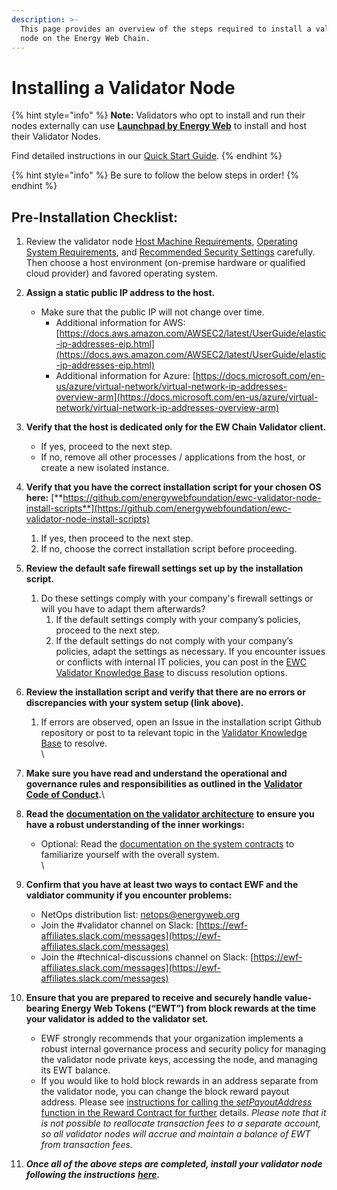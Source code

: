 ```yaml
---
description: >-
  This page provides an overview of the steps required to install a validator
  node on the Energy Web Chain.
---
```


# Installing a Validator Node

{% hint style="info" %}
**Note:** Validators who opt to install and run their nodes externally can use [**Launchpad by Energy Web**](https://launchpad.energyweb.org/login) to install and host their Validator Nodes.

Find detailed instructions in our [Quick Start Guide](https://docs-launchpad.energyweb.org/launchpad-by-energy-web/blockchain-infrastructure/validator-nodes/quick-start-guide).
{% endhint %}

{% hint style="info" %}
Be sure to follow the below steps in order!&#x20;
{% endhint %}

## Pre-Installation Checklist:

1. Review the validator node [Host Machine Requirements](host-machine-requirements.md), [Operating System Requirements](operating-system-requirements.md), and [Recommended Security Settings](operating-system-requirements.md) carefully. Then choose a host environment (on-premise hardware or qualified cloud provider) and favored operating system. &#x20;
2. **Assign a static public IP address to the host.**&#x20;
   * Make sure that the public IP will not change over time.&#x20;
     * Additional information for AWS: [https://docs.aws.amazon.com/AWSEC2/latest/UserGuide/elastic-ip-addresses-eip.html](https://docs.aws.amazon.com/AWSEC2/latest/UserGuide/elastic-ip-addresses-eip.html)
     * Additional information for Azure: [https://docs.microsoft.com/en-us/azure/virtual-network/virtual-network-ip-addresses-overview-arm](https://docs.microsoft.com/en-us/azure/virtual-network/virtual-network-ip-addresses-overview-arm)
3. **Verify that the host is dedicated only for the EW Chain Validator client.**
   * If yes, proceed to the next step.
   * If no, remove all other processes / applications from the host, or create a new isolated instance.
4. **Verify that you have the correct installation script for your chosen OS here:** [**https://github.com/energywebfoundation/ewc-validator-node-install-scripts**](https://github.com/energywebfoundation/ewc-validator-node-install-scripts)
   1. If yes, then proceed to the next step.
   2. If no, choose the correct installation script before proceeding.
5. **Review the default safe firewall settings set up by the installation script.**
   1. Do these settings comply with your company's firewall settings or will you have to adapt them afterwards?
      1. If the default settings comply with your company’s policies, proceed to the next step.
      2. If the default settings do not comply with your company’s policies, adapt the settings as necessary. If you encounter issues or conflicts with internal IT policies, you can post in the [EWC Validator Knowledge Base](https://discuss.energyweb.org/c/knowledge-base/15) to discuss resolution options.
6. **Review the installation script and verify that there are no errors or discrepancies with your system setup (link above).**
   1. If errors are observed, open an Issue in the installation script Github repository or post to ta relevant topic in the [Validator Knowledge Base](https://discuss.energyweb.org/c/knowledge-base/15) to resolve.\
      \

7. **Make sure you have read and understand the operational and governance rules and responsibilities as outlined in the** [**Validator Code of Conduct**](https://energy-web-foundation.gitbook.io/energy-web/technology/the-stack/trust-layer-energy-web-chain/energy-web-chain-governance)**.**\

8. **Read the** [**documentation on the validator architecture**](https://energyweb.atlassian.net/wiki/spaces/EWF/pages/715915274/Validator+Node+Architecture) **to ensure you have a robust understanding of the inner workings:**&#x20;
   * Optional: Read the [documentation on the system contracts](https://energyweb.atlassian.net/wiki/spaces/EWF/pages/702054413/System+contracts) to familiarize yourself with the overall system.\
     \

9. **Confirm that you have at least two ways to contact EWF and the valdiator community if you encounter problems:**
   * NetOps distribution list: [netops@energyweb.org](mailto:netops@energyweb.org)
   * Join the #validator channel on Slack: [https://ewf-affiliates.slack.com/messages](https://ewf-affiliates.slack.com/messages)
   * Join the #technical-discussions channel on Slack: [https://ewf-affiliates.slack.com/messages](https://ewf-affiliates.slack.com/messages)
10. **Ensure that you are prepared to receive and securely handle value-bearing Energy Web Tokens (“EWT”) from block rewards at the time your validator is added to the validator set**_**.**_
    * EWF strongly recommends that your organization implements a robust internal governance process and security policy for managing the validator node private keys, accessing the node, and managing its EWT balance.
    * If you would like to hold block rewards in an address separate from the validator node, you can change the block reward payout address. Please see [instructions for calling the _setPayoutAddress_ function in the Reward Contract for further](https://energyweb.atlassian.net/wiki/spaces/EWF/pages/701923337/Reward+contract) details. _Please note that it is not possible to reallocate transaction fees to a separate account, so all validator nodes will accrue and maintain a balance of EWT from transaction fees._
11. _**Once all of the above steps are completed, install your validator node following the instructions**_ [_**here**_](validator-node-installation-instructions.md)_**.**_&#x20;
